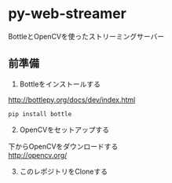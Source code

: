 # py-web-streamer
BottleとOpenCVを使ったストリーミングサーバー


## 前準備

1. Bottleをインストールする

http://bottlepy.org/docs/dev/index.html

```
pip install bottle
```


2. OpenCVをセットアップする

下からOpenCVをダウンロードする  
http://opencv.org/


3. このレポジトリをCloneする


